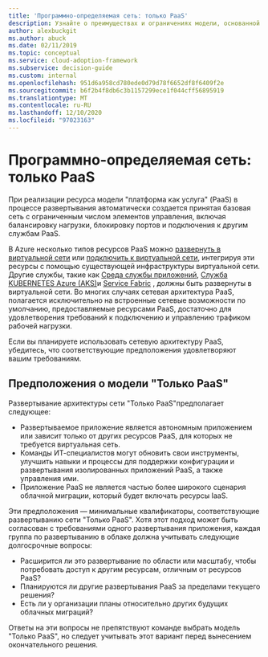 ```yaml
---
title: 'Программно-определяемая сеть: только PaaS'
description: Узнайте о преимуществах и ограничениях модели, основанной только на PaaS, в программно-определяемой сети в облаке.
author: alexbuckgit
ms.author: abuck
ms.date: 02/11/2019
ms.topic: conceptual
ms.service: cloud-adoption-framework
ms.subservice: decision-guide
ms.custom: internal
ms.openlocfilehash: 951d6a958cd780ede0d79d78f6652df8f6409f2e
ms.sourcegitcommit: b6f2b4f8db6c3b1157299ece1f044cff56895919
ms.translationtype: MT
ms.contentlocale: ru-RU
ms.lasthandoff: 12/10/2020
ms.locfileid: "97023163"
---
```

# <a name="software-defined-networking-paas-only"></a>Программно-определяемая сеть: только PaaS

При реализации ресурса модели "платформа как услуга" (PaaS) в процессе развертывания автоматически создается принятая базовая сеть с ограниченным числом элементов управления, включая балансировку нагрузки, блокировку портов и подключения к другим службам PaaS.

В Azure несколько типов ресурсов PaaS можно [развернуть в виртуальной сети](/azure/virtual-network/virtual-network-for-azure-services) или [подключить к виртуальной сети](/azure/virtual-network/virtual-network-service-endpoints-overview), интегрируя эти ресурсы с помощью существующей инфраструктуры виртуальной сети. Другие службы, такие как [Среда службы приложений](/azure/app-service/environment/intro), [Служба KUBERNETES Azure (AKS)](/azure/aks/intro-kubernetes)и [Service Fabric](/azure/service-fabric/service-fabric-overview) , должны быть развернуты в виртуальной сети. Во многих случаях сетевая архитектура PaaS, полагается исключительно на встроенные сетевые возможности по умолчанию, предоставляемые ресурсами PaaS, достаточно для удовлетворения требований к подключению и управлению трафиком рабочей нагрузки.

Если вы планируете использовать сетевую архитектуру PaaS, убедитесь, что соответствующие предположения удовлетворяют вашим требованиям.

## <a name="paas-only-assumptions"></a>Предположения о модели "Только PaaS"

Развертывание архитектуры сети "Только PaaS"предполагает следующее:

- Развертываемое приложение является автономным приложением или зависит только от других ресурсов PaaS, для которых не требуется виртуальная сеть.
- Команды ИТ-специалистов могут обновить свои инструменты, улучшить навыки и процессы для поддержки конфигурации и развертывания изолированных приложений PaaS, а также управления ими.
- Приложение PaaS не является частью более широкого сценария облачной миграции, который будет включать ресурсы IaaS.

Эти предположения — минимальные квалификаторы, соответствующие развертыванию сети "Только PaaS". Хотя этот подход может быть согласован с требованиями одного развертывания приложения, каждая группа по развертыванию в облаке должна учитывать следующие долгосрочные вопросы:

- Расширится ли это развертывание по области или масштабу, чтобы потребовать доступ к другим ресурсам, отличным от ресурсов PaaS?
- Планируются ли другие развертывания PaaS за пределами текущего решения?
- Есть ли у организации планы относительно других будущих облачных миграций?

Ответы на эти вопросы не препятствуют команде выбрать модель "Только PaaS", но следует учитывать этот вариант перед вынесением окончательного решения.
